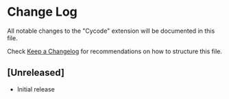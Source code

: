 # Change Log

All notable changes to the "Сycode" extension will be documented in this file.

Check [Keep a Changelog](http://keepachangelog.com/) for recommendations on how to structure this file.

## [Unreleased]

- Initial release
